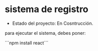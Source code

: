 <h1>sistema de registro</h1>

- Estado del proyecto: En Cosntrucción.

para ejecutar el sistema, debes poner: 

´´´npm install react´´´
